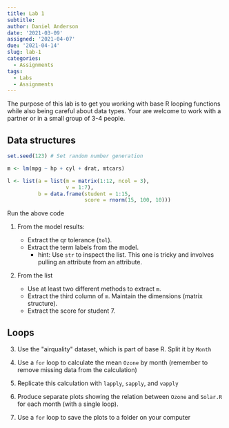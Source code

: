```yaml
---
title: Lab 1
subtitle: 
author: Daniel Anderson
date: '2021-03-09'
assigned: '2021-04-07'
due: '2021-04-14'
slug: lab-1
categories:
  - Assignments
tags:
  - Labs
  - Assignments
---
```





The purpose of this lab is to get you working with base R looping functions
while also being careful about data types. Your are welcome to work with a
partner or in a small group of 3-4 people.

## Data structures

```r
set.seed(123) # Set random number generation

m <- lm(mpg ~ hp + cyl + drat, mtcars)

l <- list(a = list(m = matrix(1:12, ncol = 3),
              	   v = 1:7),
          b = data.frame(student = 1:15,
                         score = rnorm(15, 100, 10)))
```

Run the above code

1. From the model results:
	* Extract the qr tolerance (`tol`).
	* Extract the term labels from the model.
		+ hint: Use `str` to inspect the list. This one is tricky and involves
		pulling an attribute from an attribute.

2. From the list
	+ Use at least two different methods to extract `m`.
	+ Extract the third column of `m`. Maintain the dimensions (matrix structure).
	+ Extract the score for student 7.




## Loops
3. Use the "airquality" dataset, which is part of base R. Split it by `Month`

4. Use a `for` loop to calculate the mean `Ozone` by month (remember to remove
missing data from the calculation)

5. Replicate this calculation with `lapply`, `sapply`, and `vapply`

6. Produce separate plots showing the relation between `Ozone` and `Solar.R` for each
month (with a single loop).

7. Use a `for` loop to save the plots to a folder on your computer






